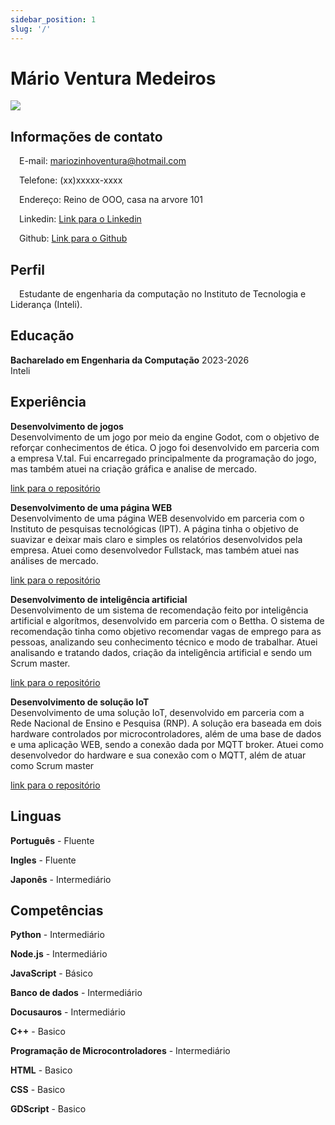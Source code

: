 ```yaml
---
sidebar_position: 1
slug: '/'
---
```


# Mário Ventura Medeiros

<img src="./img/Foto_minha.jpeg" style={{height:500}}/>

## Informações de contato

&emsp;E-mail: mariozinhoventura@hotmail.com

&emsp;Telefone: (xx)xxxxx-xxxx

&emsp;Endereço: Reino de OOO, casa na arvore 101

&emsp;Linkedin: [Link para o Linkedin](https://www.linkedin.com/in/mário-ventura-medeiros-123682291/)

&emsp;Github: [Link para o Github](https://github.com/MarioVenturaMedeiros)

## Perfil

&emsp;Estudante de engenharia da computação no Instituto de Tecnologia e Liderança (Inteli).

## Educação

<div style={{ display: 'flex', justifyContent: 'space-between', alignItems: 'center' }}>
    <span><strong>Bacharelado em Engenharia da Computação</strong></span>
    <span>2023-2026</span>
</div>
Inteli

## Experiência

<div style={{ display: 'flex', justifyContent: 'space-between', alignItems: 'center' }}>
    <span><strong>Desenvolvimento de jogos</strong></span>
</div>
Desenvolvimento de um jogo por meio da engine Godot, com o objetivo de reforçar conhecimentos de ética. O jogo foi desenvolvido em parceria com a empresa V.tal. Fui encarregado principalmente da programação do jogo, mas também atuei na criação gráfica e analise de mercado.

[link para o repositório](https://github.com/2023M1T8-Inteli/grupo1)

<div style={{ display: 'flex', justifyContent: 'space-between', alignItems: 'center' }}>
    <span><strong>Desenvolvimento de uma página WEB</strong></span>
</div>
Desenvolvimento de uma página WEB desenvolvido em parceria com o Instituto de pesquisas tecnológicas (IPT). A página tinha o objetivo de suavizar e deixar mais claro e simples os relatórios desenvolvidos pela empresa. Atuei como desenvolvedor Fullstack, mas também atuei nas análises de mercado. 

[link para o repositório](https://github.com/2023M2T8-Inteli/Projeto4)

<div style={{ display: 'flex', justifyContent: 'space-between', alignItems: 'center' }}>
    <span><strong>Desenvolvimento de inteligência artificial</strong></span>
</div>
Desenvolvimento de um sistema de recomendação feito por inteligência artificial e algorítmos, desenvolvido em parceria com o Bettha. O sistema de recomendação tinha como objetivo recomendar vagas de emprego para as pessoas, analizando seu conhecimento técnico e modo de trabalhar. Atuei analisando e tratando dados, criação da inteligência artificial e sendo um Scrum master.

[link para o repositório](https://github.com/2023M3T8-Inteli/grupo1)

<div style={{ display: 'flex', justifyContent: 'space-between', alignItems: 'center' }}>
    <span><strong>Desenvolvimento de solução IoT</strong></span>
</div>
Desenvolvimento de uma solução IoT, desenvolvido em parceria com a Rede Nacional de Ensino e Pesquisa (RNP). A solução era baseada em dois hardware controlados por microcontroladores, além de uma base de dados e uma aplicação WEB, sendo a conexão dada por MQTT broker. Atuei como desenvolvedor do hardware e sua conexão com o MQTT, além de atuar como Scrum master

[link para o repositório](https://github.com/2023M4T8Inteli/grupo3)

## Linguas

**Português** - Fluente

**Ingles** - Fluente

**Japonês** - Intermediário

## Competências

**Python** - Intermediário

**Node.js** - Intermediário

**JavaScript** - Básico

**Banco de dados** - Intermediário

**Docusauros** - Intermediário

**C++** - Basico

**Programação de Microcontroladores** - Intermediário

**HTML** - Basico

**CSS** - Basico

**GDScript** - Basico
